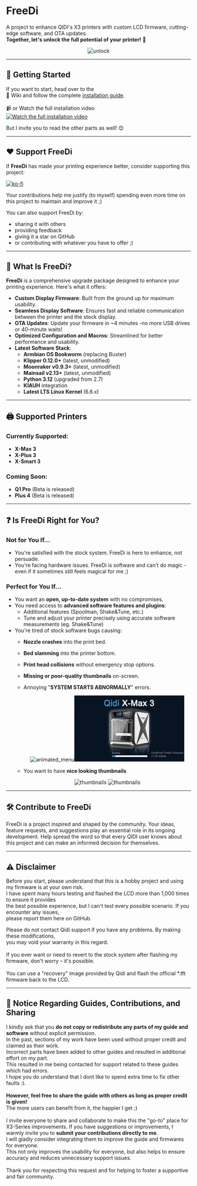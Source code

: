 # FreeDi
A project to enhance QIDI's X3 printers with custom LCD firmware, cutting-edge software, and OTA updates.<br>
**Together, let's unlock the full potential of your printer!** 🎉

<p align="center">
  <img src="https://github.com/user-attachments/assets/745a7b53-ab59-433f-a441-291efb53926c" alt="unlock">
</p>

---

## 🚀 Getting Started

If you want to start, head over to the<br>
📖 Wiki and follow the complete [installation guide](https://github.com/Phil1988/FreeDi/wiki/Installation-guide).  <br><br>
📹 or Watch the full installation video
<br>[![Watch the full installation video](https://github.com/user-attachments/assets/fc1f052f-41e3-47b8-9be0-ed7ee0514c12)](https://www.youtube.com/watch?v=_ZmSTJBWUus)

But I invite you to read the other parts as well! 😊

---

## ❤️ Support FreeDi

If **FreeDi** has made your printing experience better, consider supporting this project:

[![ko-fi](https://ko-fi.com/img/githubbutton_sm.svg)](https://ko-fi.com/B0B4V3TJ6)

Your contributions help me justify (to myself) spending even more time on this project to maintain and improve it ;) <br>

You can also support FreeDi by:<br>
- sharing it with others<br>
- providing feedback<br>
- giving it a star on GitHub<br> 
- or contributing with whatever you have to offer ;)

---

##  🔎 What Is FreeDi?

**FreeDi** is a comprehensive upgrade package designed to enhance your printing experience. Here's what it offers:

- **Custom Display Firmware**: Built from the ground up for maximum usability.
- **Seamless Display Software**: Ensures fast and reliable communication between the printer and the stock display.
- **OTA Updates**: Update your firmware in ~4 minutes -no more USB drives or 40-minute waits!
- **Optimized Configuration and Macros**: Streamlined for better performance and usability.
- **Latest Software Stack**:
  - **Armbian OS Bookworm** (replacing Buster)
  - **Klipper 0.12.0+** (latest, unmodified)
  - **Moonraker v0.9.3+** (latest, unmodified)
  - **Mainsail v2.13+** (latest, unmodified)
  - **Python 3.12** (upgraded from 2.7)
  - **KIAUH** integration
  - **Latest LTS Linux Kernel** (6.6.x)

---

## 🖨️ Supported Printers

### Currently Supported:
- **X-Max 3**
- **X-Plus 3**
- **X-Smart 3**

### Coming Soon:
- **Q1 Pro** (Beta is released)
- **Plus 4** (Beta is released)

---

## ❓ Is FreeDi Right for You?

### **Not for You If...**
- You're satisfied with the stock system. FreeDi is here to enhance, not persuade.
- You're facing hardware issues. FreeDi is software and can't do magic - even if it sometimes still feels magical for me ;)

### **Perfect for You If...**
- You want an **open, up-to-date system** with no compromises.
- You need access to **advanced software features and plugins**:
  - Additional features (Spoolman, Shake&Tune, etc.)
  - Tune and adjust your printer precisely using accurate software measurements (eg. Shake&Tune)
- You're tired of stock software bugs causing:
  - **Nozzle crashes** into the print bed.
  - **Bed slamming** into the printer bottom.
  - **Print head collisions** without emergency stop options.
  - **Missing or poor-quality thumbnails** on-screen.
  - Annoying "**SYSTEM STARTS ABNORMALLY**" errors.

    <p align="center">
      <img src="https://github.com/user-attachments/assets/a98c5b18-c3e9-48b0-a21b-7799c58e283e" alt="animated_menu"><img src="https://github.com/Phil1988/FreeDi/blob/master/animation.gif" alt="animated_menu">
    </p>
  - You want to have **nice looking thumbnails**
    <p align="center">
      <img src="https://github.com/user-attachments/assets/ede5aa17-d846-4368-9d28-f3c54d67b8fa" alt="thumbnails"> <img src="https://github.com/user-attachments/assets/e8a632de-2093-47ba-9bf1-003bb99845d6" alt="thumbnails">
    </p>



---

## 🛠️ Contribute to FreeDi

FreeDi is a project inspired and shaped by the community. Your ideas, feature requests, and suggestions play an essential role in its ongoing development. Help spread the word so that every QIDI user knows about this project and can make an informed decision for themselves.

---

## ⚠️ Disclaimer

Before you start, please understand that this is a hobby project and using my firmware is at your own risk.  
I have spent many hours testing and flashed the LCD more than 1,000 times to ensure it provides <br/>
the best possible experience, but I can't test every possible scenario. If you encounter any issues,<br/>
please report them here on GitHub.

Please do not contact Qidi support if you have any problems. By making these modifications,<br/> 
you may void your warranty in this regard.<br/>  
If you ever want or need to revert to the stock system after flashing my firmware, don't worry – it's possible.<br/>  
You can use a "recovery" image provided by Qidi and flash the official *.tft firmware back to the LCD.


---

## 📢 Notice Regarding Guides, Contributions, and Sharing

I kindly ask that you **do not copy or redistribute any parts of my guide and software** without explicit permission.<br/>
In the past, sections of my work have been used without proper credit and claimed as their work.<br/>
Incorrect parts have been added to other guides and resulted in additional effort on my part.<br/>
This resulted in me being contacted for support related to these guides which had errors.<br/>
I hope you do understand that I dont like to spend extra time to fix other faults :).<br/>
<br/>
**However, feel free to share the guide with others as long as proper credit is given!**<br/>
The more users can benefit from it, the happier I get ;)<br/>
<br/>
I invite everyone to share and collaborate to make this the "go-to" place for X3-Series improvements.
If you have suggestions or improvements, I warmly invite you to **submit your contributions directly to me**.<br/>
I will gladly consider integrating them to improve the guide and firmwares for everyone.<br/>
This not only improves the usability for everyone, but also helps to ensure accuracy and reduces unnecessary support issues.<br/>
<br/>
Thank you for respecting this request and for helping to foster a supportive and fair community.<br/>
<br/><br/>
